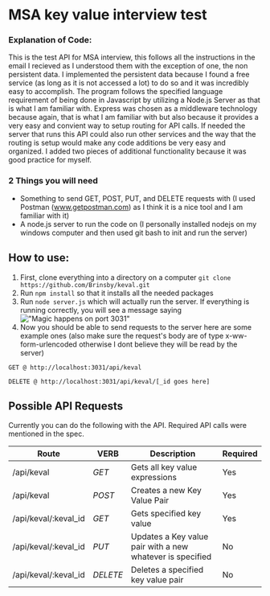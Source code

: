 # MSA key value interview test
### Explanation of Code: 
This is the test API for MSA interview, this follows all the instructions in the email I recieved as I understood them with the exception of one, the non persistent data. I implemented the persistent data because I found a free service (as long as it is not accessed a lot) to do so and it was incredibly easy to accomplish. The program follows the specified language requirement of being done in Javascript by utilizing a Node.js Server as that is what I am familiar with. Express was chosen as a middleware technology because again, that is what I am familiar with but also because it provides a very easy and convient way to setup routing for API calls. If needed the server that runs this API could also run other services and the way that the routing is setup would make any code additions be very easy and organized. I added two pieces of additional functionality because it was good practice for myself.

### 2 Things you will need
  * Something to send GET, POST, PUT, and DELETE requests with (I used Postman (www.getpostman.com) as I think it is a nice tool and I am familiar with it) 
  * A node.js server to run the code on (I personally installed nodejs on my windows computer and then used git bash to init and run the server)

## How to use:
1. First, clone everything into a directory on a computer 
```git clone https://github.com/Brinsby/keval.git```
2. Run ```npm install``` so that it installs all the needed packages
3. Run ```node server.js``` which will actually run the server. If everything is running correctly, you will see a message saying !["Magic happens on port 3031"](http://i.imgur.com/2cyYEnQ.png)
4. Now you should be able to send requests to the server here are some example ones (also make sure the request's body are of type x-ww-form-urlencoded otherwise I dont believe they will be read by the server)

``` GET @ http://localhost:3031/api/keval ```

``` DELETE @ http://localhost:3031/api/keval/[_id goes here] ```
   
## Possible API Requests
Currently you can do the following with the API. Required API calls were mentioned in the spec. 

| Route                | VERB     | Description                                                | Required |
| -------------------- | -------- | ---------------------------------------------------------- | -------- |
| /api/keval           | *GET*    | Gets all key value expressions                             | Yes      |
| /api/keval           | *POST*   | Creates a new Key Value Pair                               | Yes      |
| /api/keval/:keval_id | *GET*    | Gets specified key value                                   | Yes      |
| /api/keval/:keval_id | *PUT*    | Updates a Key value pair with a new whatever is specified  | No       |
| /api/keval/:keval_id | *DELETE* | Deletes a specified key value pair                         | No       |


